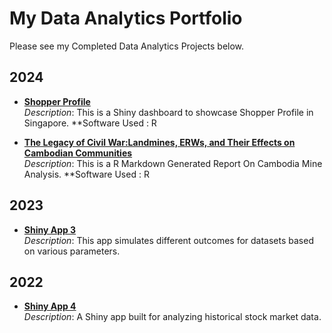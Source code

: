 # My Data Analytics Portfolio

Please see my Completed Data Analytics Projects below.

## 2024

- **[Shopper Profile](https://seikyo.shinyapps.io/ShopperProfile/)**  
  *Description*: This is a Shiny dashboard to showcase Shopper Profile in Singapore.
  **Software Used : R

- **[The Legacy of Civil War:Landmines, ERWs, and Their Effects on Cambodian Communities](https://your-shiny-app2-url.com)**  
  *Description*: This is a R Markdown Generated Report On Cambodia Mine Analysis.
  **Software Used : R
  
## 2023

- **[Shiny App 3](https://your-shiny-app3-url.com)**  
  *Description*: This app simulates different outcomes for datasets based on various parameters.

## 2022

- **[Shiny App 4](https://your-shiny-app4-url.com)**  
  *Description*: A Shiny app built for analyzing historical stock market data.

